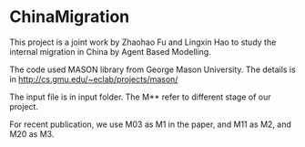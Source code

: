 # ChinaMigration
This project is a joint work by Zhaohao Fu and Lingxin Hao to study the internal migration in China by Agent Based Modelling.

The code used MASON library from George Mason University. The details is in http://cs.gmu.edu/~eclab/projects/mason/

The input file is in input folder.
The M** refer to different stage of our project.

For recent publication, we use M03 as M1 in the paper, and M11 as M2, and M20 as M3.
